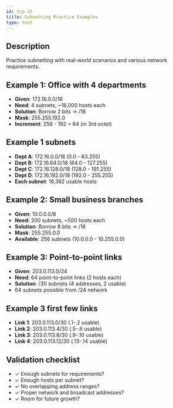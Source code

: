 ```yaml
---
id: tcp-15
title: Subnetting Practice Examples
type: text
---
```


## Description

Practice subnetting with real-world scenarios and various network requirements.

## Example 1:  Office with 4 departments

- **Given**: 172.16.0.0/16
- **Need**: 4 subnets, ~16,000 hosts each
- **Solution**: Borrow 2 bits → /18
- **Mask**: 255.255.192.0
- **Increment**: 256 - 192 = 64 (in 3rd octet)

## Example 1 subnets

- **Dept A**: 172.16.0.0/18 (0.0 - 63.255)
- **Dept B**: 172.16.64.0/18 (64.0 - 127.255)
- **Dept C**: 172.16.128.0/18 (128.0 - 191.255)
- **Dept D**: 172.16.192.0/18 (192.0 - 255.255)
- **Each subnet**: 16,382 usable hosts

## Example 2:  Small business branches

- **Given**: 10.0.0.0/8
- **Need**: 200 subnets, ~500 hosts each
- **Solution**: Borrow 8 bits → /16
- **Mask**: 255.255.0.0
- **Available**: 256 subnets (10.0.0.0 - 10.255.0.0)

## Example 3:  Point-to-point links

- **Given**: 203.0.113.0/24
- **Need**: 64 point-to-point links (2 hosts each)
- **Solution**: /30 subnets (4 addresses, 2 usable)
- 64 subnets possible from /24 network

## Example 3 first few links

- **Link 1**: 203.0.113.0/30 (.1-.2 usable)
- **Link 2**: 203.0.113.4/30 (.5-.6 usable)
- **Link 3**: 203.0.113.8/30 (.9-.10 usable)
- **Link 4**: 203.0.113.12/30 (.13-.14 usable)

## Validation checklist

- ✓ Enough subnets for requirements?
- ✓ Enough hosts per subnet?
- ✓ No overlapping address ranges?
- ✓ Proper network and broadcast addresses?
- ✓ Room for future growth?